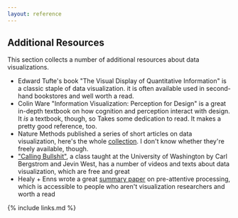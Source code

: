 ```yaml
---
layout: reference
---
```


## Additional Resources

This section collects a number of additional resources about data visualizations. 

* Edward Tufte's book "The Visual Display of Quantitative Information" is a classic staple of 
data visualization. it is often available used in second-hand bookstores and well worth a read.
* Colin Ware "Information Visualization: Perception for Design" is a great in-depth textbook on 
how cognition and perception interact with design. It *is* a textbook, though, so Takes 
some dedication to read. It makes a pretty good reference, too.
* Nature Methods published a series of short articles on data visualization, here's the whole 
[collection][nmviz]. I don't know whether they're freely available, though.
* ["Calling Bullshit"][bullshit], a class taught at the University of Washington by Carl Bergstrom and 
Jevin West, has a number of videos and texts about data visualization, which are free and great 
* Healy + Enns wrote a great [summary paper][healypdf] on pre-attentive processing, which is accessible to 
people who aren't visualization researchers and worth a read

[nmviz]: http://blogs.nature.com/methagora/2013/07/data-visualization-points-of-view.html
[bullshit]: https://callingbullshit.org
[healypdf]: https://www.csc2.ncsu.edu/faculty/healey/download/tvcg.12a.pdf
{% include links.md %}
